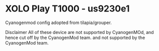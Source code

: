 XOLO Play T1000 - us9230e1
==========================

Cyanogenmod config adopted from tilapia/grouper.

Disclaimer
All of these device are not supported by CyanogenMOd, and hence cut off by the CyanogenMod team. and not supported by the CyanogenMod team.
